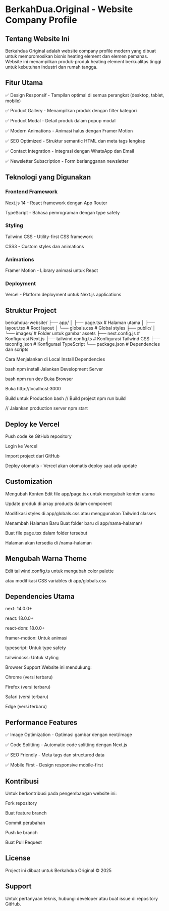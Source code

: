 # BerkahDua.Original - Website Company Profile

## Tentang Website Ini
Berkahdua Original adalah website company profile modern yang dibuat untuk mempromosikan bisnis heating element dan elemen pemanas. Website ini menampilkan produk-produk heating element berkualitas tinggi untuk kebutuhan industri dan rumah tangga.

## Fitur Utama
✅ Design Responsif - Tampilan optimal di semua perangkat (desktop, tablet, mobile)

✅ Product Gallery - Menampilkan produk dengan filter kategori

✅ Product Modal - Detail produk dalam popup modal

✅ Modern Animations - Animasi halus dengan Framer Motion

✅ SEO Optimized - Struktur semantic HTML dan meta tags lengkap

✅ Contact Integration - Integrasi dengan WhatsApp dan Email

✅ Newsletter Subscription - Form berlangganan newsletter

## Teknologi yang Digunakan
### Frontend Framework
Next.js 14 - React framework dengan App Router

TypeScript - Bahasa pemrograman dengan type safety

### Styling
Tailwind CSS - Utility-first CSS framework

CSS3 - Custom styles dan animations

### Animations
Framer Motion - Library animasi untuk React

### Deployment
Vercel - Platform deployment untuk Next.js applications

## Struktur Project 
berkahdua-website/
├── app/
│   ├── page.tsx              # Halaman utama
│   ├── layout.tsx            # Root layout
│   └── globals.css           # Global styles
├── public/
│   └── images/               # Folder untuk gambar assets
├── next.config.js            # Konfigurasi Next.js
├── tailwind.config.ts        # Konfigurasi Tailwind CSS
├── tsconfig.json             # Konfigurasi TypeScript
└── package.json              # Dependencies dan scripts

Cara Menjalankan di Local
Install Dependencies

bash
npm install
Jalankan Development Server

bash
npm run dev
Buka Browser

Buka http://localhost:3000

Build untuk Production
bash
// Build project
npm run build

// Jalankan production server
npm start


## Deploy ke Vercel
Push code ke GitHub repository

Login ke Vercel

Import project dari GitHub

Deploy otomatis - Vercel akan otomatis deploy saat ada update

## Customization
Mengubah Konten
Edit file app/page.tsx untuk mengubah konten utama

Update produk di array products dalam component

Modifikasi styles di app/globals.css atau menggunakan Tailwind classes

Menambah Halaman Baru
Buat folder baru di app/nama-halaman/

Buat file page.tsx dalam folder tersebut

Halaman akan tersedia di /nama-halaman

## Mengubah Warna Theme
Edit tailwind.config.ts untuk mengubah color palette

atau modifikasi CSS variables di app/globals.css

## Dependencies Utama
next: 14.0.0+

react: 18.0.0+

react-dom: 18.0.0+

framer-motion: Untuk animasi

typescript: Untuk type safety

tailwindcss: Untuk styling

Browser Support
Website ini mendukung:

Chrome (versi terbaru)

Firefox (versi terbaru)

Safari (versi terbaru)

Edge (versi terbaru)

## Performance Features
✅ Image Optimization - Optimasi gambar dengan next/image

✅ Code Splitting - Automatic code splitting dengan Next.js

✅ SEO Friendly - Meta tags dan structured data

✅ Mobile First - Design responsive mobile-first

## Kontribusi
Untuk berkontribusi pada pengembangan website ini:

Fork repository

Buat feature branch

Commit perubahan

Push ke branch

Buat Pull Request

## License
Project ini dibuat untuk Berkahdua Original © 2025

## Support
Untuk pertanyaan teknis, hubungi developer atau buat issue di repository GitHub.